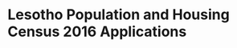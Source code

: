 Lesotho Population and Housing Census 2016 Applications
=======================================================
